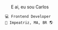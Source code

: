 <img src="https://media.giphy.com/media/hvRJCLFzcasrR4ia7z/giphy.gif" width="15px"> E ai, eu sou Carlos



	💻 Frontend Developer
	🏡 Impeatriz, MA, BR 🌎


<!-- **carlossantos74/carlossantos74** is a ✨ _special_ ✨ repository because its `README.md` (this file) appears on your GitHub profile. --> 
